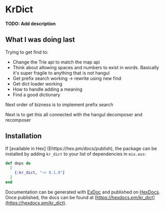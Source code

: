 # KrDict

**TODO: Add description**

## What I was doing last
Trying to get find to:
* Change the Trie api to match the map api
* Think about allowing spaces and numbers to exist in words.  Basically it's super fragile to anything that is not hangul
* Get prefix search working -> rewrite using new find
* Get dict loader working
* How to handle adding a meaning
* Find a good dictionary


Next order of bizness is to implement prefix search

Next is to get this all connected with the hangul decomposer and recomposer

## Installation

If [available in Hex] (Ehttps://hex.pm/docs/publish), the package can be installed
by adding `kr_dict` to your list of dependencies in `mix.exs`:

```elixir
def deps do
  [
    {:kr_dict, "~> 0.1.0"}
  ]
end
```

Documentation can be generated with [ExDoc](https://github.com/elixir-lang/ex_doc)
and published on [HexDocs](https://hexdocs.pm). Once published, the docs can
be found at [https://hexdocs.pm/kr_dict](https://hexdocs.pm/kr_dict).

